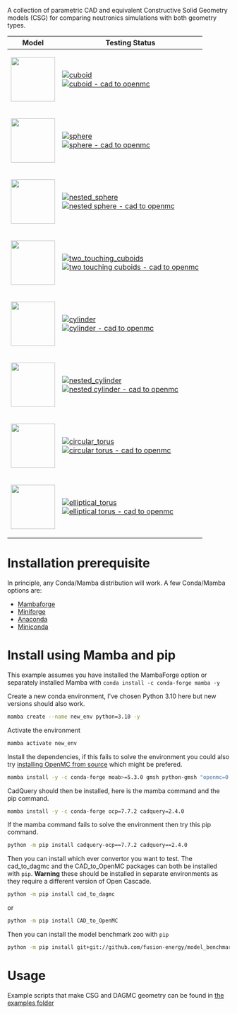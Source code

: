 
A collection of parametric CAD and equivalent Constructive Solid Geometry
models (CSG) for comparing neutronics simulations with both geometry types.

| Model | Testing Status |
|---|---|
|         <p align="center"><img src="https://user-images.githubusercontent.com/8583900/262374951-5e711a8b-a3db-4476-8f56-03a620d74b93.png" width="100"></p>  |     [![cuboid](https://github.com/fusion-energy/model_benchmark_zoo/actions/workflows/cuboid_cad_to_dagmc.yml/badge.svg)](https://github.com/fusion-energy/model_benchmark_zoo/actions/workflows/cuboid_cad_to_dagmc.yml) <br> [![cuboid - cad to openmc](https://github.com/fusion-energy/model_benchmark_zoo/actions/workflows/cuboid_cad_to_openmc.yml/badge.svg)](https://github.com/fusion-energy/model_benchmark_zoo/actions/workflows/cuboid_cad_to_openmc.yml) |
|         <p align="center"><img src="https://user-images.githubusercontent.com/8583900/262374950-ef8696dd-adbc-4fd8-bd44-c5304e1d0709.png" width="100"></p>  |     [![sphere](https://github.com/fusion-energy/model_benchmark_zoo/actions/workflows/sphere_cad_to_dagmc.yml/badge.svg)](https://github.com/fusion-energy/model_benchmark_zoo/actions/workflows/sphere_cad_to_dagmc.yml) <br> [![sphere - cad to openmc](https://github.com/fusion-energy/model_benchmark_zoo/actions/workflows/sphere_cad_to_openmc.yml/badge.svg)](https://github.com/fusion-energy/model_benchmark_zoo/actions/workflows/sphere_cad_to_openmc.yml) |
|         <p align="center"><img src="https://user-images.githubusercontent.com/8583900/262374954-20dee8fb-5199-4fc2-86a7-00452b6bdc89.png" width="100"></p>  |     [![nested_sphere](https://github.com/fusion-energy/model_benchmark_zoo/actions/workflows/nested_sphere_cad_to_dagmc.yml/badge.svg)](https://github.com/fusion-energy/model_benchmark_zoo/actions/workflows/nested_sphere_cad_to_dagmc.yml) <br> [![nested sphere - cad to openmc](https://github.com/fusion-energy/model_benchmark_zoo/actions/workflows/nested_sphere_cad_to_openmc.yml/badge.svg)](https://github.com/fusion-energy/model_benchmark_zoo/actions/workflows/nested_sphere_cad_to_openmc.yml) |
|         <p align="center"><img src="https://user-images.githubusercontent.com/8583900/262374945-aea2582b-1d5f-40b1-a77b-bef79dce50da.png" width="100"></p>  |     [![two_touching_cuboids](https://github.com/fusion-energy/model_benchmark_zoo/actions/workflows/two_touching_cuboids_cad_to_dagmc.yml/badge.svg)](https://github.com/fusion-energy/model_benchmark_zoo/actions/workflows/two_touching_cuboids_cad_to_dagmc.yml) <br> [![two touching cuboids - cad to openmc](https://github.com/fusion-energy/model_benchmark_zoo/actions/workflows/two_touching_cuboids_cad_to_openmc.yml/badge.svg)](https://github.com/fusion-energy/model_benchmark_zoo/actions/workflows/two_touching_cuboids_cad_to_openmc.yml) |
|         <p align="center"><img src="https://user-images.githubusercontent.com/8583900/284880533-c18e3345-52ec-4253-baa8-e1dbe2a52944.png" width="100"></p>  |     [![cylinder](https://github.com/fusion-energy/model_benchmark_zoo/actions/workflows/cylinder_cad_to_dagmc.yml/badge.svg)](https://github.com/fusion-energy/model_benchmark_zoo/actions/workflows/cylinder_cad_to_dagmc.yml) <br> [![cylinder - cad to openmc](https://github.com/fusion-energy/model_benchmark_zoo/actions/workflows/cylinder_cad_to_openmc.yml/badge.svg)](https://github.com/fusion-energy/model_benchmark_zoo/actions/workflows/cylinder_cad_to_openmc.yml)|
|         <p align="center"><img src="https://raw.githubusercontent.com/fusion-energy/model_benchmark_zoo/main/examples/nestedcylinder.png" width="100"></p>  |     [![nested_cylinder](https://github.com/fusion-energy/model_benchmark_zoo/actions/workflows/nested_cylinder_cad_to_dagmc.yml/badge.svg)](https://github.com/fusion-energy/model_benchmark_zoo/actions/workflows/nested_cylinder_cad_to_dagmc.yml) <br> [![nested cylinder - cad to openmc](https://github.com/fusion-energy/model_benchmark_zoo/actions/workflows/nested_cylinder_cad_to_openmc.yml/badge.svg)](https://github.com/fusion-energy/model_benchmark_zoo/actions/workflows/nested_cylinder_cad_to_openmc.yml) |
|         <p align="center"><img src="https://raw.githubusercontent.com/fusion-energy/model_benchmark_zoo/main/examples/circulartorus.png" width="100"></p>  |     [![circular_torus](https://github.com/fusion-energy/model_benchmark_zoo/actions/workflows/circular_torus_cad_to_dagmc.yml/badge.svg)](https://github.com/fusion-energy/model_benchmark_zoo/actions/workflows/circular_torus_cad_to_dagmc.yml) <br> [![circular torus - cad to openmc](https://github.com/fusion-energy/model_benchmark_zoo/actions/workflows/circular_torus_cad_to_openmc.yml/badge.svg)](https://github.com/fusion-energy/model_benchmark_zoo/actions/workflows/circular_torus_cad_to_openmc.yml) |
|         <p align="center"><img src="https://raw.githubusercontent.com/fusion-energy/model_benchmark_zoo/main/examples/ellipticaltorus.png" width="100"></p>  |     [![elliptical_torus](https://github.com/fusion-energy/model_benchmark_zoo/actions/workflows/elliptical_torus_cad_to_dagmc.yml/badge.svg)](https://github.com/fusion-energy/model_benchmark_zoo/actions/workflows/elliptical_torus_cad_to_dagmc.yml) <br> [![elliptical torus - cad to openmc](https://github.com/fusion-energy/model_benchmark_zoo/actions/workflows/elliptical_torus_cad_to_openmc.yml/badge.svg)](https://github.com/fusion-energy/model_benchmark_zoo/actions/workflows/elliptical_torus_cad_to_openmc.yml) |

# Installation prerequisite

In principle, any Conda/Mamba distribution will work. A few Conda/Mamba options are:
- [Mambaforge](https://github.com/conda-forge/miniforge#mambaforge)
- [Miniforge](https://github.com/conda-forge/miniforge#miniforge-pypy3)
- [Anaconda](https://www.anaconda.com/download)
- [Miniconda](https://docs.conda.io/en/latest/miniconda.html)

# Install using Mamba and pip

This example assumes you have installed the MambaForge option or separately
installed Mamba with ```conda install -c conda-forge mamba -y```

Create a new conda environment, I've chosen Python 3.10 here but new versions should also work.

```bash
mamba create --name new_env python=3.10 -y
```

Activate the environment

```bash
mamba activate new_env
```

Install the dependencies, if this fails to solve the environment you could also try [installing OpenMC from source](https://docs.openmc.org/en/stable/quickinstall.html) which might be prefered.

```bash
mamba install -y -c conda-forge moab>=5.3.0 gmsh python-gmsh "openmc=0.14.0=dagmc*nompi*"
```

CadQuery should then be installed, here is the mamba command and the pip command.

```bash
mamba install -y -c conda-forge ocp=7.7.2 cadquery=2.4.0
```

If the mamba command fails to solve the environment then try this pip command.

```bash
python -m pip install cadquery-ocp==7.7.2 cadquery==2.4.0
```

Then you can install which ever convertor you want to test. The cad_to_dagmc and the CAD_to_OpenMC packages can both be installed with ```pip```. **Warning** these should be installed in separate environments as they require a different version of Open Cascade.

```bash
python -m pip install cad_to_dagmc
```
or
```bash
python -m pip install CAD_to_OpenMC
```

Then you can install the model benchmark zoo with ```pip```

```bash
python -m pip install git+git://github.com/fusion-energy/model_benchmark_zoo.git
```

# Usage

Example scripts that make CSG and DAGMC geometry can be found in [the examples folder](https://github.com/fusion-energy/model_benchmark_zoo/tree/main/examples)
